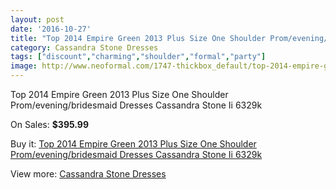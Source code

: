 ```yaml
---
layout: post
date: '2016-10-27'
title: "Top 2014 Empire Green 2013 Plus Size One Shoulder Prom/evening/bridesmaid Dresses Cassandra Stone Ii 6329k"
category: Cassandra Stone Dresses
tags: ["discount","charming","shoulder","formal","party"]
image: http://www.neoformal.com/1747-thickbox_default/top-2014-empire-green-2013-plus-size-one-shoulder-prom-evening-bridesmaid-dresses-cassandra-stone-ii-6329k.jpg
---
```

Top 2014 Empire Green 2013 Plus Size One Shoulder Prom/evening/bridesmaid Dresses Cassandra Stone Ii 6329k

On Sales: **$395.99**
<a href="https://www.neoformal.com/en/cassandra-stone-dresses/631-top-2014-empire-green-2013-plus-size-one-shoulder-prom-evening-bridesmaid-dresses-cassandra-stone-ii-6329k.html"><amp-img layout="responsive" width="600" height="600" src="//www.neoformal.com/1747-thickbox_default/top-2014-empire-green-2013-plus-size-one-shoulder-prom-evening-bridesmaid-dresses-cassandra-stone-ii-6329k.jpg" alt="Top 2014 Empire Green 2013 Plus Size One Shoulder Prom/evening/bridesmaid Dresses Cassandra Stone Ii 6329k 0" /></a>
<a href="https://www.neoformal.com/en/cassandra-stone-dresses/631-top-2014-empire-green-2013-plus-size-one-shoulder-prom-evening-bridesmaid-dresses-cassandra-stone-ii-6329k.html"><amp-img layout="responsive" width="600" height="600" src="//www.neoformal.com/1748-thickbox_default/top-2014-empire-green-2013-plus-size-one-shoulder-prom-evening-bridesmaid-dresses-cassandra-stone-ii-6329k.jpg" alt="Top 2014 Empire Green 2013 Plus Size One Shoulder Prom/evening/bridesmaid Dresses Cassandra Stone Ii 6329k 1" /></a>
<a href="https://www.neoformal.com/en/cassandra-stone-dresses/631-top-2014-empire-green-2013-plus-size-one-shoulder-prom-evening-bridesmaid-dresses-cassandra-stone-ii-6329k.html"><amp-img layout="responsive" width="600" height="600" src="//www.neoformal.com/1749-thickbox_default/top-2014-empire-green-2013-plus-size-one-shoulder-prom-evening-bridesmaid-dresses-cassandra-stone-ii-6329k.jpg" alt="Top 2014 Empire Green 2013 Plus Size One Shoulder Prom/evening/bridesmaid Dresses Cassandra Stone Ii 6329k 2" /></a>
<a href="https://www.neoformal.com/en/cassandra-stone-dresses/631-top-2014-empire-green-2013-plus-size-one-shoulder-prom-evening-bridesmaid-dresses-cassandra-stone-ii-6329k.html"><amp-img layout="responsive" width="600" height="600" src="//www.neoformal.com/1750-thickbox_default/top-2014-empire-green-2013-plus-size-one-shoulder-prom-evening-bridesmaid-dresses-cassandra-stone-ii-6329k.jpg" alt="Top 2014 Empire Green 2013 Plus Size One Shoulder Prom/evening/bridesmaid Dresses Cassandra Stone Ii 6329k 3" /></a>

Buy it: [Top 2014 Empire Green 2013 Plus Size One Shoulder Prom/evening/bridesmaid Dresses Cassandra Stone Ii 6329k](https://www.neoformal.com/en/cassandra-stone-dresses/631-top-2014-empire-green-2013-plus-size-one-shoulder-prom-evening-bridesmaid-dresses-cassandra-stone-ii-6329k.html "Top 2014 Empire Green 2013 Plus Size One Shoulder Prom/evening/bridesmaid Dresses Cassandra Stone Ii 6329k")

View more: [Cassandra Stone Dresses](https://www.neoformal.com/en/8-cassandra-stone-dresses "Cassandra Stone Dresses")